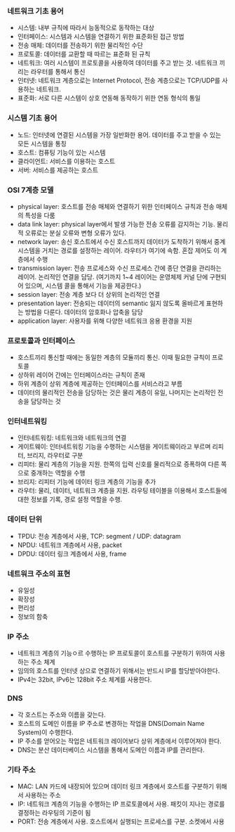 ### 네트워크 기초 용어
- 시스템: 내부 규칙에 따라서 능동적으로 동작하는 대상
- 인터페이스: 시스템과 시스템을 연결하기 위한 표준화된 접근 방법
- 전송 매체: 데이터를 전송하기 위한 물리적인 수단
- 프로토콜: 데이터를 교환할 때 따르는 표준화 된 규칙
- 네트워크: 여러 시스템이 프로토콜을 사용하여 데이터를 주고 받는 것. 네트워크 끼리는 라우터를 통해서 통신
- 인터넷: 네트워크 계층으로는 Internet Protocol, 전송 계층으로는 TCP/UDP를 사용하는 네트워크.
- 표준화: 서로 다른 시스템이 상호 연동해 동작하기 위한 연동 형식의 통일

### 시스템 기초 용어
- 노드: 인터넷에 연결된 시스템을 가장 일반화한 용어. 데이터를 주고 받을 수 있는 모든 시스템을 통칭
- 호스트: 컴퓨팅 기능이 있는 시스템
- 클라이언트: 서비스를 이용하는 호스트
- 서버: 서비스를 제공하는 호스트


### OSI 7계층 모델
- physical layer: 호스트를 전송 매체와 연결하기 위한 인터페이스 규칙과 전송 매체의 특성을 다룸
- data link layer: physical layer에서 발생 가능한 전송 오류를 감지하는 기능. 물리적 오류로는 분실 오류와 변형 오류가 있다.
- network layer: 송신 호스트에서 수신 호스트까지 데이터가 도착하기 위해서 중계 시스템을 거치는 경로를 설정하는 레이어. 라우터가 여기에 속함. 혼잡 제어도 이 계층에서 수행
- transmission layer: 전송 프로세스와 수신 프로세스 간에 종단 연결을 관리하는 레이어. 논리적인 연결을 담당.
(여기까지 1~4 레이어는 운영체제 커널 단에 구현되어 있으며, 시스템 콜을 통해서 기능을 제공한다.)
- session layer: 전송 계층 보다 더 상위의 논리적인 연결
- presentation layer: 전송되는 데이터의 semantic 잃지 않도록 올바르게 표현하는 방법을 다룬다. 데이터의 암호화나 압축을 담당
- application layer: 사용자를 위해 다양한 네트워크 응용 환경을 지원

### 프로토콜과 인터페이스
- 호스트끼리 통신할 때에는 동일한 계층의 모듈끼리 통신. 이때 필요한 규칙이 프로토콜
- 상하위 레이어 간에는 인터페이스라는 규칙이 존재
- 하위 계층이 상위 계층에 제공하는 인터페이스를 서비스라고 부름
- 데이터의 물리적인 전송을 담당하는 것은 물리 계층이 유일, 나머지는 논리적인 전송을 담당하는 것

### 인터네트워킹
- 인터네트워킹: 네트워크와 네트워크의 연결
- 게이트웨이: 인터네트워킹 기능을 수행하는 시스템을 게이트웨이라고 부르며 리피터, 브리지, 라우터로 구분
- 리피터: 물리 계층의 기능을 지원. 한쪽의 입력 신호를 물리적으로 증폭하여 다른 쪽으로 중개하는 역할을 수행
- 브리지: 리피터 기능에 데이터 링크 계층의 기능을 추가
- 라우터: 물리, 데이터, 네트워크 계층을 지원. 라우팅 테이블을 이용해서 호스트들에 대한 정보를 기록, 경로 설정 역할을 수행.

### 데이터 단위
- TPDU: 전송 계층에서 사용, TCP: segment / UDP: datagram
- NPDU: 네트워크 계층에서 사용, packet
- DPDU: 데이터 링크 계층에서 사용, frame

### 네트워크 주소의 표현
- 유일성
- 확장성
- 편리성
- 정보의 함축

### IP 주소
- 네트워크 계층의 기능ㅇ르 수행하는 IP 프로토콜이 호스트를 구분하기 위하여 사용하는 주소 체계
- 임의의 호스트를 인터넷 상으로 연결하기 위해서는 반드시 IP를 할당받아야한다.
- IPv4는 32bit, IPv6는 128bit 주소 체계를 사용한다.

### DNS
- 각 호스트는 주소와 이름을 갖는다.
- 호스트의 도메인 이름을 IP 주소로 변경하는 작업을 DNS(Domain Name System)이 수행한다.
- IP 주소를 얻어오는 작업은 네트워크 레이어보다 상위 계층에서 이루어져야 한다.
- DNS는 분산 데이터베이스 시스템을 통해서 도메인 이름과 IP를 관리한다.

### 기타 주소
- MAC: LAN 카드에 내장되어 있으며 데이터 링크 계층에서 호스트를 구분하기 위해서 사용하는 주소
- IP: 네트워크 계층의 기능을 수행하는 IP 프로토콜에서 사용. 패킷이 지나는 경로를 결정하는 라우팅의 기준이 됨
- PORT: 전송 계층에서 사용. 호스트에서 실행되는 프로세스를 구분. 소켓에서 사용



